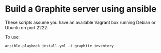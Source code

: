 # Build a Graphite server using ansible

These scripts assume you have an available Vagrant box running Debian or Ubuntu
on port 2222.

To use:

`ansible-playbook install.yml -i graphite.inventory`
